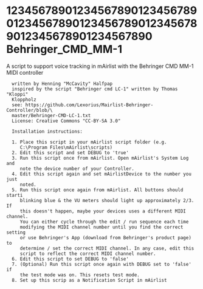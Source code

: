 12345678901234567890123456789012345678901234567890123456789012345678901234567890
Behringer_CMD_MM-1
==================

A script to support voice tracking in mAirlist with the Behringer CMD MM-1
MIDI controller

      written by Henning "McCavity" Halfpap
      inspired by the script "Behringer cmd LC-1" written by Thomas "Kloppi"
      Kloppholz
      see: https://github.com/Lexorius/Mairlist-Behringer-Controller/blob/\
      master/Behringer-CMD-LC-1.txt
      License: Creative Commons "CC-BY-SA 3.0"

      Installation instructions:

      1. Place this script in your mAirlist script folder (e.g.
         C:\Program Files\mAirlist\scripts)
      2. Edit this script and set DEBUG to 'true'
      3. Run this script once from mAirlist. Open mAirlist's System Log and
         note the device number of your Controller.
      4. Edit this script again and set mAirlistDevice to the number you just
         noted.
      5. Run this script once again from mAirlist. All buttons should starti
         blinking blue & the VU meters should light up approximately 2/3. If
         this doesn't happen, maybe your devices uses a different MIDI channel.
         You can either cycle through the edit / run sequence each time
         modifying the MIDI channel number until you find the correct setting
         or use Behringer's App (download from Behringer's product page) to
         determine / set the correct MIDI channel. In any case, edit this
         script to reflect the correct MIDI channel number.
      6. Edit this script to set DEBUG to 'false'
      7. (Optional) Run this script once again with DEBUG set to 'false' if
         the test mode was on. This resets test mode.
      8. Set up this scrip as a Notification Script in mAirlist
